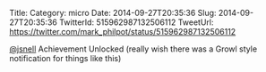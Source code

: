 Title: 
Category: micro
Date: 2014-09-27T20:35:36
Slug: 2014-09-27T20:35:36
TwitterId: 515962987132506112
TweetUrl: https://twitter.com/mark_philpot/status/515962987132506112

[@jsnell](https://twitter.com/jsnell) Achievement Unlocked (really wish there was a Growl style notification for things like this)
